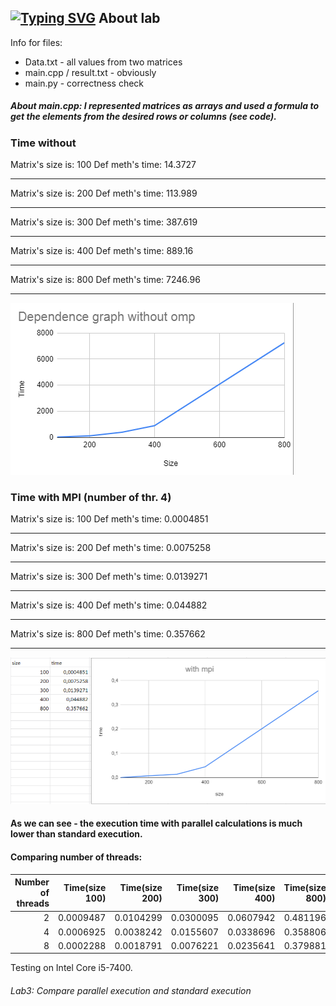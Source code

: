[![Typing SVG](https://readme-typing-svg.herokuapp.com?color=%2336BCF7&lines=Lab+3)](https://git.io/typing-svg)
About lab
------------
Info for files:
-  Data.txt              - all values from two matrices
-  main.cpp / result.txt            - obviously
-  main.py              - correctness check

##### About main.cpp: I represented matrices as arrays and used a formula to get the elements from the desired rows or columns (see code).
### Time without
Matrix's size is: 100
Def meth's time: 14.3727
_______________________________
Matrix's size is: 200
Def meth's time: 113.989
_______________________________
Matrix's size is: 300
Def meth's time: 387.619
_______________________________
Matrix's size is: 400
Def meth's time: 889.16
_______________________________
Matrix's size is: 800
Def meth's time: 7246.96
_______________________________
![](without_mpi.png)

### Time with MPI (number of thr. 4)
Matrix's size is: 100
Def meth's time: 0.0004851
_______________________________
Matrix's size is: 200
Def meth's time: 0.0075258
_______________________________
Matrix's size is: 300
Def meth's time: 0.0139271
_______________________________
Matrix's size is: 400
Def meth's time: 0.044882
_______________________________
Matrix's size is: 800
Def meth's time: 0.357662
_______________________________
![](with_mpi.png)

#### As we can see - the execution time with parallel calculations is much lower than standard execution.
#### Comparing number of threads:
|Number of threads        | Time(size 100) | Time(size 200) | Time(size 300) | Time(size 400) | Time(size 800) |
|------------------:| -----:| -----:| -----:| -----:| -----:|
| 2   | 0.0009487 | 0.0104299 | 0.0300095 | 0.0607942 | 0.481196 |
| 4   |   0.0006925 | 0.0038242 | 0.0155607 | 0.0338696 | 0.358806 |
|8   |    0.0002288 |  0.0018791 | 0.0076221 | 0.0235641 | 0.379881|

Testing on Intel Core i5-7400.
###### Lab3: Compare parallel execution and standard execution
